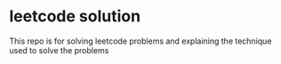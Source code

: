 # leetcode solution

This repo is for solving leetcode problems and explaining the technique used to solve the problems 